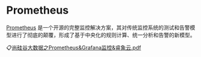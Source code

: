 # Prometheus
[Prometheus](https://prometheus.io/) 是一个开源的完整监控解决方案，其对传统监控系统的测试和告警模型进行了彻底的颠覆，形成了基于中央化的规则计算、统一分析和告警的新模型。

:clipboard:[尚硅谷大数据之Prometheus&Grafana监控&睿象云.pdf](file/尚硅谷大数据之Prometheus&Grafana监控&睿象云.pdf)
